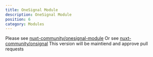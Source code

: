 ```yaml
---
title: OneSignal Module
description: OneSignal Module
position: 6
category: Modules
---
```



Please see [nuxt-community/onesignal-module](https://github.com/nuxt-community/onesignal-module)
Or see [nuxt-community/onsignal](https://github.com/1shaked/onesignal-module) This version will be maintiend and approve pull requests
